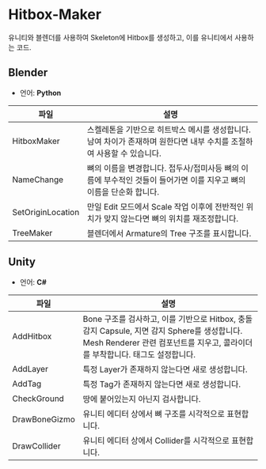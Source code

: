 # Hitbox-Maker
유니티와 블렌더를 사용하여 Skeleton에 Hitbox를 생성하고, 이를 유니티에서 사용하는 코드.

## Blender
- 언어: **Python**

| 파일 | 설명 |
|------|------|
| HitboxMaker | 스켈레톤을 기반으로 히트박스 메시를 생성합니다. 남여 차이가 존재하며 원한다면 내부 수치를 조절하여 사용할 수 있습니다. |
| NameChange | 뼈의 이름을 변경합니다. 접두사/접미사등 뼈의 이름에 부수적인 것들이 들어가면 이를 지우고 뼈의 이름을 단순화 합니다. |
| SetOriginLocation | 만일 Edit 모드에서 Scale 작업 이후에 전반적인 위치가 맞지 않는다면 뼈의 위치를 재조정합니다. |
| TreeMaker | 블렌더에서 Armature의 Tree 구조를 표시합니다. |


## Unity
- 언어: **C#**

| 파일 | 설명 |
|------|------|
| AddHitbox | Bone 구조를 검사하고, 이를 기반으로 Hitbox, 충돌 감지 Capsule, 지면 감지 Sphere를 생성합니다. Mesh Renderer 관련 컴포넌트를 지우고, 콜라이더를 부착합니다. 태그도 설정합니다. |
| AddLayer | 특정 Layer가 존재하지 않는다면 새로 생성합니다. |
| AddTag | 특정 Tag가 존재하지 않는다면 새로 생성합니다. |
| CheckGround | 땅에 붙어있는지 아닌지 검사합니다. |
| DrawBoneGizmo | 유니티 에디터 상에서 뼈 구조를 시각적으로 표현합니다. |
| DrawCollider | 유니티 에디터 상에서 Collider를 시각적으로 표현합니다. |
